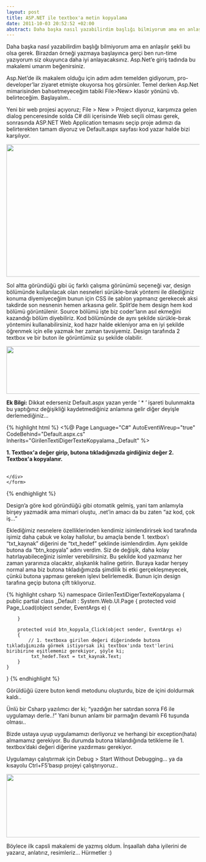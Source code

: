 ```yaml
---
layout: post
title: ASP.NET ile textbox'a metin kopyalama
date: 2011-10-03 20:52:52 +02:00
abstract: Daha başka nasıl yazabilirdim başlığı bilmiyorum ama en anlaşılır şekli bu olsa gerek.  Birazdan örneği yazmaya başlayınca gerçi ben run-time yazıyorum...
---
```

Daha başka nasıl yazabilirdim başlığı bilmiyorum ama en anlaşılır şekli bu olsa gerek.  Birazdan örneği yazmaya başlayınca gerçi ben run-time yazıyorum siz okuyunca daha iyi anlayacaksınız. Asp.Net’e giriş tadında bu makalemi umarım beğenirsiniz.

Asp.Net’de ilk makalem olduğu için adım adım temelden gidiyorum, pro-developer’lar ziyaret etmişte okuyorsa hoş görsünler. Temel derken Asp.Net mimarisinden bahsetmeyeceğim tabiki File>New> klasör yönünü vb. belirteceğim. Başlayalım..

Yeni bir web projesi açıyoruz; File > New > Project diyoruz, karşımıza gelen dialog penceresinde solda C# dili içerisinde Web seçili olması gerek, sonrasında ASP.NET Web Application temasını seçip proje adımızı da belirterekten tamam diyoruz ve Default.aspx sayfası kod yazar halde bizi karşılıyor.

<img title="asp.net_gorunum" src="{{ site.baseurl }}/assets/asp-net_gorunum.jpg" alt="" width="614" height="345" />

Sol altta göründüğü gibi üç farklı çalışma görünümü seçeneği var, design bölümünde kullanılacak olan nesneleri sürükle-bırak yöntemi ile dilediğiniz konuma diyemiyeceğim bunun için CSS ile şablon yapmanız gerekecek aksi takdirde son nesnenin hemen arkasına gelir. Split’de hem design hem kod bölümü görüntülenir. Source bölümü işte biz coder’ların asıl ekmeğini kazandığı bölüm diyebiliriz. Kod bölümünde de aynı şekilde sürükle-bırak yöntemini kullanabilirsiniz, kod hazır halde ekleniyor ama en iyi şekilde öğrenmek için elle yazmak her zaman tavsiyemiz. Design tarafında 2 textbox ve bir buton ile görüntümüz şu şekilde olabilir.

<img title="textbox_copy_view" src="{{ site.baseurl }}/assets/textbox_copy_view.jpg" alt="" width="602" height="124" />

**Ek Bilgi:** Dikkat ederseniz Default.aspx yazan yerde ‘ * ’ işareti bulunmakta bu yaptığınız değişikliği kaydetmediğiniz anlamına gelir diğer deyişle derlemediğiniz…

{% highlight html %}
<%@ Page Language="C#" AutoEventWireup="true" CodeBehind="Default.aspx.cs" Inherits="GirilenTextiDigerTexteKopyalama._Default" %>

<!DOCTYPE html PUBLIC "-//W3C//DTD XHTML 1.0 Transitional//EN" "http://www.w3.org/TR/xhtml1/DTD/xhtml1-transitional.dtd">

<html xmlns="http://www.w3.org/1999/xhtml" >
<head runat="server">
    <title>Untitled Page</title>
</head>
<body>
    <form id="form1" runat="server">
    <div>
    <strong>1. Textbox'a değer girip, butona tıkladığınızda girdiğiniz değer 2. Textbox'a kopyalanır.</strong>
        <br />
        <br />
        <asp:TextBox ID="txt_kaynak" runat="server" Width="218px"></asp:TextBox>
        <asp:Button ID="btn_kopyala" runat="server" Text="Kopyala !"
            Width="129px" />
        <asp:TextBox ID="txt_hedef" runat="server" Width="218px"></asp:TextBox>

    </div>
    </form>
</body>
</html>
{% endhighlight %}

Design’a göre kod göründüğü gibi otomatik gelmiş, yani tam anlamıyla birşey yazmadık ama mimari oluştu, .net’in amacı da bu zaten “az kod, çok iş…”

Eklediğimiz nesnelere özelliklerinden kendimiz isimlendirirsek kod tarafında işimiz daha çabuk ve kolay hallolur, bu amaçla bende 1. textbox’ı “txt_kaynak” diğerini de “txt_hedef” şeklinde isimlendirdim. Aynı şekilde butona da “btn_kopyala” adını verdim. Siz de değişik, daha kolay hatırlayabileceğiniz isimler verebilirsiniz. Bu şekilde kod yazmanız her zaman yararınıza olacaktır, alışkanlık haline getirin. Buraya kadar herşey normal ama biz butona tıkladığımızda şimdilik bi etki gerçekleşmeyecek, çünkü butona yapması gereken işlevi belirlemedik. Bunun için design tarafına geçip butona çift tıklıyoruz.

{% highlight csharp %}
namespace GirilenTextiDigerTexteKopyalama
{
    public partial class _Default : System.Web.UI.Page
    {
        protected void Page_Load(object sender, EventArgs e)
        {

        }

        protected void btn_kopyala_Click(object sender, EventArgs e)
        {
            // 1. textboxa girilen değeri diğerindede butona tıkladığımızda görmek istiyorsak iki textbox'ında text'lerini biribirine eşitlememiz gerekiyor, şöyle ki;
             txt_hedef.Text = txt_kaynak.Text;
        }
    }
}
{% endhighlight %}

Görüldüğü üzere buton kendi metodunu oluşturdu, bize de içini doldurmak kaldı..

Ünlü bir Csharp yazılımcı der ki; “yazdığın her satırdan sonra F6 ile uygulamayı derle..!” Yani bunun anlamı bir parmağın devamlı F6 tuşunda olması..

Bizde ustaya uyup uygulamamızı derliyoruz ve herhangi bir exception(hata) almamamız gerekiyor. Bu durumda butona tıklandığında tetikleme ile 1. textbox’daki değeri diğerine yazdırması gerekiyor.

Uygulamayı çalıştırmak için Debug > Start Without Debugging… ya da kısayolu Ctrl+F5’basıp projeyi çalıştırıyoruz..

<img title="text_result" src="{{ site.baseurl }}/assets/text_result.jpg" alt="" width="606" height="165" />

Böylece ilk capsli makalemi de yazmış oldum. İnşaallah daha iyilerini de yazarız, anlatırız, resimleriz… Hürmetler :)
